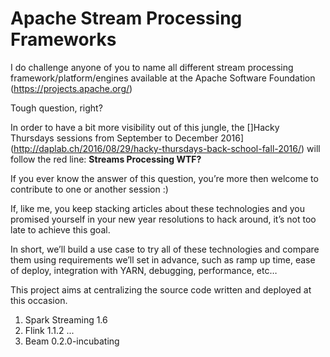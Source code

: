 Apache Stream Processing Frameworks
========

I do challenge anyone of you to name all different stream processing framework/platform/engines
available at the Apache Software Foundation (https://projects.apache.org/)

Tough question, right?

In order to have a bit more visibility out of this jungle, the 
[]Hacky Thursdays sessions from September to December 2016](http://daplab.ch/2016/08/29/hacky-thursdays-back-school-fall-2016/)
will follow the red line: **Streams Processing WTF?**

If you ever know the answer of this question, 
you’re more then welcome to contribute to one or another session :)

If, like me, you keep stacking articles about these technologies 
and you promised yourself in your new year resolutions to hack around, 
it’s not too late to achieve this goal.

In short, we’ll build a use case to try all of these technologies 
and compare them using requirements we’ll set in advance, 
such as ramp up time, ease of deploy, integration with YARN, debugging, performance, etc…

This project aims at centralizing the source code written and deployed at this occasion.


1. Spark Streaming 1.6 
2. Flink 1.1.2
...
6. Beam 0.2.0-incubating
